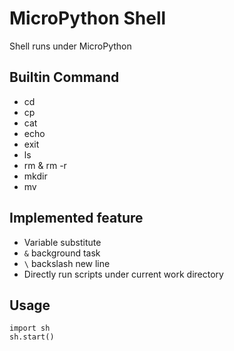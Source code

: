 # MicroPython Shell

Shell runs under MicroPython

## Builtin Command
+ cd
+ cp
+ cat
+ echo
+ exit
+ ls
+ rm & rm -r
+ mkdir
+ mv

## Implemented feature
+ Variable substitute
+ `&` background task
+ `\` backslash new line
+ Directly run scripts under current work directory

## Usage
```
import sh
sh.start()
```

